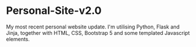 # Personal-Site-v2.0
My most recent personal website update. I'm utilising Python, Flask and Jinja, together with HTML, CSS, Bootstrap 5 and some templated Javascript elements.
